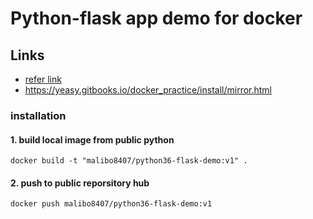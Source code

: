 # Python-flask app demo for docker

## Links
 * [refer link](https://zhuanlan.zhihu.com/p/78432719)
 * https://yeasy.gitbooks.io/docker_practice/install/mirror.html

### installation

#### 1. build local image from public python
	docker build -t "malibo8407/python36-flask-demo:v1" .
#### 2. push to public reporsitory hub
	docker push malibo8407/python36-flask-demo:v1



